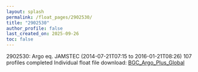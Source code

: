 ```yaml
---
layout: splash
permalink: /float_pages/2902530/
title: "2902530"
author_profile: false
last_created_on: 2025-09-26
toc: false
---
```

 
2902530: Argo eq. JAMSTEC (2014-07-21T07:15 to 2016-01-21T08:26)
107 profiles completed
Individual float file download: [BGC_Argo_Plus_Global](https://ftp.soest.hawaii.edu/bgc_argo_plus/Individual_Floats/outliers_removed/2902530_Sprof_processed.nc)
